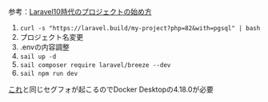 参考：[Laravel10時代のプロジェクトの始め方](https://zenn.dev/imah/articles/5d761f8f8c26fe)

1. `curl -s "https://laravel.build/my-project?php=82&with=pgsql" | bash`
2. プロジェクト名変更
3. .envの内容調整
4. `sail up -d`
5. `sail composer require laravel/breeze --dev`
6. `sail npm run dev`

[これ](https://github.com/YutakaOkabe/laravel10-test/pull/1)と同じセグフォが起こるのでDocker Desktopの4.18.0が必要
